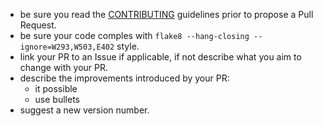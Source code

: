 - be sure you read the [CONTRIBUTING](https://github.com/joaomcteixeira/Tree-of-Life/blob/master/CONTRIBUTING.md) guidelines prior to propose a Pull Request.
- be sure your code comples with `flake8 --hang-closing --ignore=W293,W503,E402` style.
- link your PR to an Issue if applicable, if not describe what you aim to change with your PR.
- describe the improvements introduced by your PR:
    - it possible
    - use bullets
- suggest a new version number.
